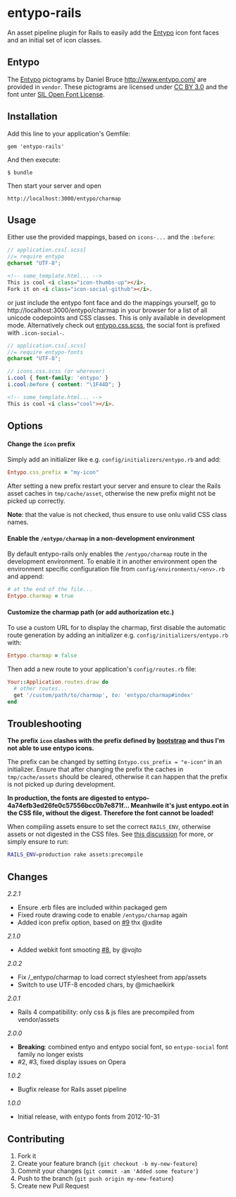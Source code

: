 # entypo-rails

An asset pipeline plugin for Rails to easily add the [Entypo](http://www.entypo.com/)
icon font faces and an initial set of icon classes.

## Entypo

The [Entypo](http://www.entypo.com/) pictograms by Daniel Bruce http://www.entypo.com/
are provided in `vendor`. These pictograms are licensed under
[CC BY 3.0](http://creativecommons.org/licenses/by-sa/3.0/) and the font unter
[SIL Open Font License](http://scripts.sil.org/OFL).

## Installation

Add this line to your application's Gemfile:

    gem 'entypo-rails'

And then execute:

    $ bundle

Then start your server and open

    http://localhost:3000/entypo/charmap

## Usage

Either use the provided mappings, based on `icons-...` and the `:before`:

```scss
// application.css[.scss]
//= require entypo
@charset "UTF-8";
```

```html
<!-- some_template.html... -->
This is cool <i class="icon-thumbs-up"></i>.
Fork it on <i class="icon-social-github"></i>.
```

or just include the entypo font face and do the mappings yourself, go to
http://localhost:3000/entypo/charmap in your browser for a list of all
unicode codepoints and CSS classes. This is only available in development
mode. Alternatively check out [entypo.css.scss](https://github.com/lwe/entypo-rails/blob/master/app/assets/stylesheets/entypo.css.scss),
the social font is prefixed with `.icon-social-`.

```scss
// application.css[.scss]
//= require entypo-fonts
@charset "UTF-8";

// icons.css.scss (or wherever)
i.cool { font-family: 'entypo' }
i.cool:before { content: "\1F44D"; }
```

```html
<!-- some_template.html... -->
This is cool <i class="cool"></i>.
```

## Options

#### Change the `icon` prefix

Simply add an initializer like e.g. `config/initializers/entypo.rb` and add:

```ruby
Entypo.css_prefix = "my-icon"
```

After setting a new prefix restart your server and ensure to clear the Rails
asset caches in `tmp/cache/asset`, otherwise the new prefix might not be
picked up correctly.

**Note**: that the value is not checked, thus ensure to use onlu valid CSS
class names.

#### Enable the `/entypo/charmap` in a non-development environment

By default entypo-rails only enables the `/entypo/charmap` route in the
development environment. To enable it in another environment open the
environment specific configuration file from `config/environments/<env>.rb`
and append:

```ruby
# at the end of the file...
Entypo.charmap = true
```

#### Customize the charmap path (or add authorization etc.)

To use a custom URL for to display the charmap, first disable the automatic
route generation by adding an initializer e.g. `config/initializers/entypo.rb`
with:

```ruby
Entypo.charmap = false
```

Then add a new route to your application's `config/routes.rb` file:

```ruby
Your::Application.routes.draw do
  # other routes...
  get '/custom/path/to/charmap', to: 'entypo/charmap#index'
end
```

## Troubleshooting

**The prefix `icon` clashes with the prefix defined by
[bootstrap](http://getbootstrap.com/2.3.2/base-css.html#icons) and thus I'm
not able to use entypo icons.**

The prefix can be changed by setting `Entypo.css_prefix = "e-icon"` in an
initializer. Ensure that after changing the prefix the caches in
`tmp/cache/assets` should be cleared, otherwise it can happen that the prefix
is not picked up during development.

**In production, the fonts are digested to entypo-
4a74efb3ed26fe0c57556bcc0b7e871f... Meanhwile it's just entypo.eot in the CSS
file, without the digest. Therefore the font cannot be loaded!**

When compiling assets ensure to set the correct `RAILS_ENV`, otherwise assets
or not digested in the CSS files. See
[this discussion](https://github.com/lwe/entypo-rails/pull/6) for more, or
simply ensure to run:

```bash
RAILS_ENV=production rake assets:precompile
```

## Changes

_2.2.1_

- Ensure .erb files are included within packaged gem
- Fixed route drawing code to enable `/entypo/charmap` again
- Added icon prefix option, based on [#9](https://github.com/lwe/entypo-rails/pull/9) thx @xdite

_2.1.0_

- Added webkit font smooting [#8](https://github.com/lwe/entypo-rails/pull/8), by @vojto

_2.0.2_

- Fix /_entypo/charmap to load correct stylesheet from app/assets
- Switch to use UTF-8 encoded chars, by @michaelkirk

_2.0.1_

- Rails 4 compatibility: only css & js files are precompiled from vendor/assets

_2.0.0_

- **Breaking**: combined entyo and entypo social font, so `entypo-social` font family no longer exists
- #2, #3, fixed display issues on Opera

_1.0.2_

- Bugfix release for Rails asset pipeline

_1.0.0_

- Initial release, with entypo fonts from 2012-10-31

## Contributing

1. Fork it
2. Create your feature branch (`git checkout -b my-new-feature`)
3. Commit your changes (`git commit -am 'Added some feature'`)
4. Push to the branch (`git push origin my-new-feature`)
5. Create new Pull Request

